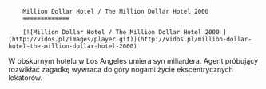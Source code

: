 
        Million Dollar Hotel / The Million Dollar Hotel 2000 
        =============
        
        [![Million Dollar Hotel / The Million Dollar Hotel 2000 ](http://vidos.pl/images/player.gif)](http://vidos.pl/million-dollar-hotel-the-million-dollar-hotel-2000)
        
        
 W obskurnym hotelu w Los Angeles umiera syn miliardera. Agent próbujący rozwikłać zagadkę wywraca do góry nogami życie ekscentrycznych lokatorów.
    